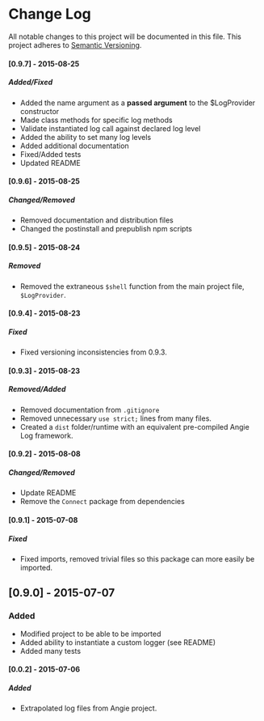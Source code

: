 # Change Log
All notable changes to this project will be documented in this file.
This project adheres to [Semantic Versioning](http://semver.org/).

#### [0.9.7] - 2015-08-25
##### Added/Fixed
- Added the name argument as a **passed argument** to the $LogProvider constructor
- Made class methods for specific log methods
- Validate instantiated log call against declared log level
- Added the ability to set many log levels
- Added additional documentation
- Fixed/Added tests
- Updated README

#### [0.9.6] - 2015-08-25
##### Changed/Removed
- Removed documentation and distribution files
- Changed the postinstall and prepublish npm scripts

#### [0.9.5] - 2015-08-24
##### Removed
- Removed the extraneous `$shell` function from the main project file, `$LogProvider`.

#### [0.9.4] - 2015-08-23
##### Fixed
- Fixed versioning inconsistencies from 0.9.3.

#### [0.9.3] - 2015-08-23
##### Removed/Added
- Removed documentation from `.gitignore`
- Removed unnecessary `use strict;` lines from many files.
- Created a `dist` folder/runtime with an equivalent pre-compiled Angie Log framework.

#### [0.9.2] - 2015-08-08
##### Changed/Removed
- Update README
- Remove the `Connect` package from dependencies

#### [0.9.1] - 2015-07-08
##### Fixed
- Fixed imports, removed trivial files so this package can more easily be imported.

## [0.9.0] - 2015-07-07
### Added
- Modified project to be able to be imported
- Added ability to instantiate a custom logger (see README)
- Added many tests

#### [0.0.2] - 2015-07-06
##### Added
- Extrapolated log files from Angie project.